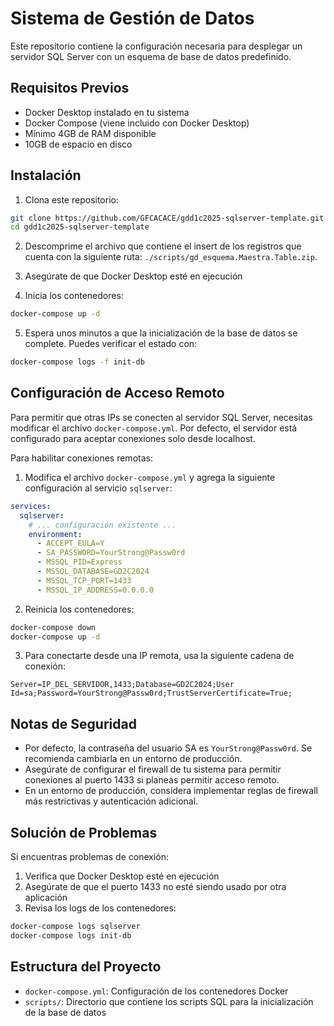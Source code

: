 # Sistema de Gestión de Datos

Este repositorio contiene la configuración necesaria para desplegar un servidor SQL Server con un esquema de base de datos predefinido.

## Requisitos Previos

- Docker Desktop instalado en tu sistema
- Docker Compose (viene incluido con Docker Desktop)
- Mínimo 4GB de RAM disponible
- 10GB de espacio en disco

## Instalación

1. Clona este repositorio:
```bash
git clone https://github.com/GFCACACE/gdd1c2025-sqlserver-template.git
cd gdd1c2025-sqlserver-template
```

2. Descomprime el archivo que contiene el insert de los registros que cuenta con la siguiente ruta: `./scripts/gd_esquema.Maestra.Table.zip`.

3. Asegúrate de que Docker Desktop esté en ejecución

4. Inicia los contenedores:
```bash
docker-compose up -d
```

5. Espera unos minutos a que la inicialización de la base de datos se complete. Puedes verificar el estado con:
```bash
docker-compose logs -f init-db
```

## Configuración de Acceso Remoto

Para permitir que otras IPs se conecten al servidor SQL Server, necesitas modificar el archivo `docker-compose.yml`. Por defecto, el servidor está configurado para aceptar conexiones solo desde localhost.

Para habilitar conexiones remotas:

1. Modifica el archivo `docker-compose.yml` y agrega la siguiente configuración al servicio `sqlserver`:

```yaml
services:
  sqlserver:
    # ... configuración existente ...
    environment:
      - ACCEPT_EULA=Y
      - SA_PASSWORD=YourStrong@Passw0rd
      - MSSQL_PID=Express
      - MSSQL_DATABASE=GD2C2024
      - MSSQL_TCP_PORT=1433
      - MSSQL_IP_ADDRESS=0.0.0.0
```

2. Reinicia los contenedores:
```bash
docker-compose down
docker-compose up -d
```

3. Para conectarte desde una IP remota, usa la siguiente cadena de conexión:
```
Server=IP_DEL_SERVIDOR,1433;Database=GD2C2024;User Id=sa;Password=YourStrong@Passw0rd;TrustServerCertificate=True;
```

## Notas de Seguridad

- Por defecto, la contraseña del usuario SA es `YourStrong@Passw0rd`. Se recomienda cambiarla en un entorno de producción.
- Asegúrate de configurar el firewall de tu sistema para permitir conexiones al puerto 1433 si planeas permitir acceso remoto.
- En un entorno de producción, considera implementar reglas de firewall más restrictivas y autenticación adicional.

## Solución de Problemas

Si encuentras problemas de conexión:

1. Verifica que Docker Desktop esté en ejecución
2. Asegúrate de que el puerto 1433 no esté siendo usado por otra aplicación
3. Revisa los logs de los contenedores:
```bash
docker-compose logs sqlserver
docker-compose logs init-db
```

## Estructura del Proyecto

- `docker-compose.yml`: Configuración de los contenedores Docker
- `scripts/`: Directorio que contiene los scripts SQL para la inicialización de la base de datos 
